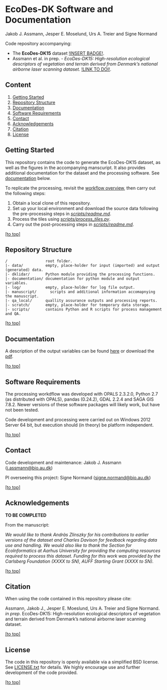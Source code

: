 # EcoDes-DK Software and Documentation
Jakob J. Assmann, Jesper E. Moselund, Urs A. Treier and Signe Normand

Code repository accompanying:

- The **EcoDes-DK15** dataset [!INSERT BADGE!](https://doi.org/10.5281/zenodo.4756557).
- Assmann et al. in prep. - *EcoDes-DK15:* *High-resolution ecological descriptors of vegetation and terrain derived from Denmark’s national airborne laser scanning dataset.* [!LINK TO DOI!]().

## Content

1. [Getting Started](#getting-started)
2. [Repository Structure](#repository-structure)
3. [Documentation](#documentation)
4. [Software Requirements](#software-requirements)
5. [Contact](#contact)
6. [Acknowledgements](#Acknowledgements)
7. [Citation](#citation)
8. [License](#license)

## Getting Started

This repository contains the code to generate the EcoDes-DK15 dataset, as well as the figures in the accompanying manscuript. It also provides additional documentation for the dataset and the processing software. See [documentation](#documentation) below. 

To replicate the processing, revisit the [workflow overview](/documentation/dk_lidar_processing_flow.pdf), then carry out the following steps:

1. Obtain a local clone of this repository. 
2. Set up your local environment and download the source data following the pre-processing steps in [*scripts/readme.md*](scripts/readme.md).
3. Process the tiles using [*scripts/process_tiles.py*](scripts/process_tiles.py).
4. Carry out the post-processing steps in [*scripts/readme.md*](scripts/readme.md).

[\[to top\]](#content)

## Repository Structure
```
/                 root folder.
|- data/          empty, place-holder for input (imported) and output (generated) data.
|- dklidar/       Python module providing the processing functions.
|- documentation/ documentation for python module and output variables. 
|- log/           empty, place-holder for log file output.
|- manuscript/ 		scripts and additional information accomapnying the manuscript.
|- qa_local/      quallity assurance outputs and processing reports.
|- scratch/       empty, place-holder for temporary data storage.
|- scripts/       contains Python and R scripts for process management and QA.
```
[\[to top\]](#content)

## Documentation

A description of the output variables can be found [here](/documentation/variables.md) or download the [pdf](/documentation/variables.pdf).

[\[to top\]](#content)

## Software Requirements

The processing workdflow was developed with OPALS 2.3.2.0, Python 2.7 (as distributed with OPALS), pandas (0.24.2), GDAL 2.2.4 and SAGA GIS 7.8.2. Newer versions of these software packages will likely work, but have not been tested. 

Code development and processing were carried out on Windows 2012 Server 64 bit, but execution should (in theory) be platform independent. 

[\[to top\]](#content)

## Contact
Code development and maintenance: Jakob J. Assmann (j.assmann@bio.au.dk)

PI overseeing this project: Signe Normand (signe.normand@bio.au.dk)

[\[to top\]](#content)

## Acknowledgements

**TO BE COMPLETED**

From the manuscript:

*We would like to thank Andràs Zlinszky for his contributions to earlier versions of the dataset and Charles Davison for feedback regarding data use and handling. We would also like to thank the Section for EcoInformatics at Aarhus University for providing the computing resources required to process this dataset. Funding for this work was provided by the Carlsberg Foundation (XXXX to SN), AUFF Starting Grant (XXXX to SN).*

[\[to top\]](#content)

## Citation

When using the code contained in this repository please cite:

Assmann, Jakob J., Jesper E. Moeslund, Urs A. Treier and Signe Normand. *in prep*. EcoDes-DK15: High-resolution ecological descriptors of vegetation and terrain derived from Denmark’s national airborne laser scanning dataset.

[\[to top\]](#content)

## License

The code in this repository is openly available via a simplified BSD license. See [LICENSE.txt](license.txt) for details. We highly encourage use and further development of the code provided.  

[\[to top\]](#content)

